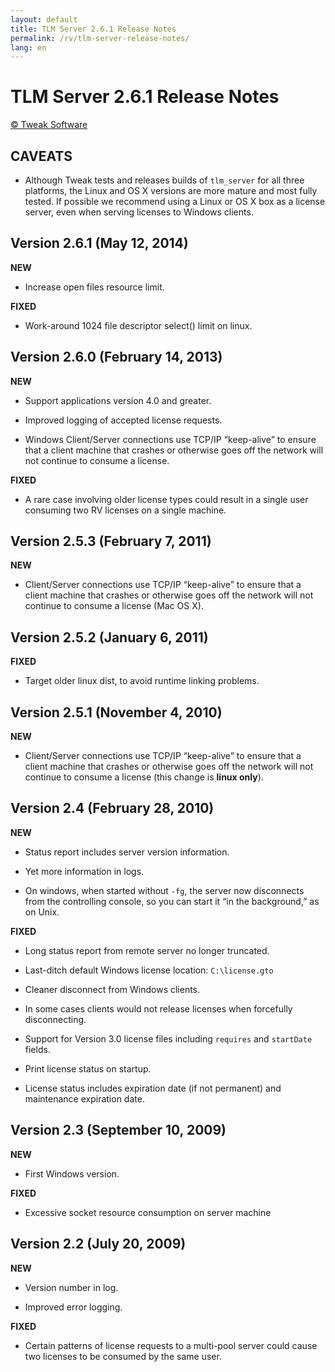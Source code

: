 ```yaml
---
layout: default
title: TLM Server 2.6.1 Release Notes
permalink: /rv/tlm-server-release-notes/
lang: en
---
```


# TLM Server 2.6.1 Release Notes

[© Tweak Software](http://tweaksoftware.com/)

## CAVEATS

* Although Tweak tests and releases builds of `tlm_server` for all three platforms, the Linux and OS X versions are more mature and most fully tested. If possible we recommend using a Linux or OS X box as a license server, even when serving licenses to Windows clients.

## Version 2.6.1 (May 12, 2014)

**NEW**

* Increase open files resource limit.

**FIXED**

* Work-around 1024 file descriptor select() limit on linux.

## Version 2.6.0 (February 14, 2013)

**NEW**

* Support applications version 4.0 and greater.

* Improved logging of accepted license requests.

* Windows Client/Server connections use TCP/IP “keep-alive” to ensure that a client machine that crashes or otherwise goes off the network will not continue to consume a license.

**FIXED**

* A rare case involving older license types could result in a single user consuming two RV licenses on a single machine.

## Version 2.5.3 (February 7, 2011)

**NEW**

* Client/Server connections use TCP/IP “keep-alive” to ensure that a client machine that crashes or otherwise goes off the network will not continue to consume a license (Mac OS X).

## Version 2.5.2 (January 6, 2011)

**FIXED**

* Target older linux dist, to avoid runtime linking problems.

## Version 2.5.1 (November 4, 2010)

**NEW**

*   Client/Server connections use TCP/IP “keep-alive” to ensure that a client machine that crashes or otherwise goes off the network will not continue to consume a license (this change is **linux only**).

## Version 2.4 (February 28, 2010)

**NEW**

* Status report includes server version information.

* Yet more information in logs.

* On windows, when started without `-fg`, the server now disconnects from the controlling console, so you can start it “in the background,” as on Unix.

**FIXED**

* Long status report from remote server no longer truncated.

* Last-ditch default Windows license location: `C:\license.gto`

* Cleaner disconnect from Windows clients.

* In some cases clients would not release licenses when forcefully disconnecting.

* Support for Version 3.0 license files including `requires` and `startDate` fields.

* Print license status on startup.

* License status includes expiration date (if not permanent) and maintenance expiration date.

## Version 2.3 (September 10, 2009)

**NEW**

* First Windows version.

**FIXED**

* Excessive socket resource consumption on server machine

## Version 2.2 (July 20, 2009)

**NEW**

* Version number in log.

* Improved error logging.

**FIXED**

* Certain patterns of license requests to a multi-pool server could cause two licenses to be consumed by the same user.
